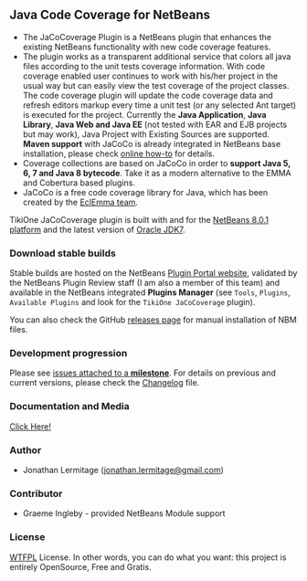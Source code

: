 ## Java Code Coverage for NetBeans

* The JaCoCoverage Plugin is a NetBeans plugin that enhances the existing NetBeans functionality with new code coverage features.<br>
* The plugin works as a transparent additional service that colors all java files according to the unit tests coverage information. With
code coverage enabled user continues to work with his/her project in the usual way but can easily view the test coverage of the project
classes.<br>The code coverage plugin will update the code coverage data and refresh editors markup every time a unit test (or any selected
Ant target) is executed for the project. Currently the __Java Application__, __Java Library__, __Java Web and Java EE__ (not tested with EAR and EJB projects but may work), Java Project with Existing Sources are supported. __Maven support__ with JaCoCo is already integrated in NetBeans base installation, please check [online how-to](http://wiki.netbeans.org/MavenCodeCoverage) for details.
* Coverage collections are based on JaCoCo in order to **support Java 5, 6, 7 and Java 8 bytecode**. Take it as a modern alternative to the EMMA and
Cobertura based plugins.
* JaCoCo is a free code coverage library for Java, which has been created by the [EclEmma team](http://www.eclemma.org/jacoco/).

TikiOne JaCoCoverage plugin is built with and for the [NetBeans 8.0.1 platform](http://netbeans.org) and the latest version of
[Oracle JDK7](http://www.oracle.com/technetwork/java/javase/downloads/index.html).

### Download stable builds
Stable builds are hosted on the NetBeans [Plugin Portal website](http://plugins.netbeans.org/plugin/48570/tikione-jacocoverage),
validated by the NetBeans Plugin Review staff (I am also a member of this team) and available in the NetBeans integrated **Plugins Manager** (see ``Tools``, ``Plugins``,
``Available Plugins`` and look for the ``TikiOne JaCoCoverage`` plugin).

You can also check the GitHub [releases page](https://github.com/jonathanlermitage/tikione-jacocoverage/releases) for manual installation of NBM files.

### Development progression
Please see [issues attached to a **milestone**](https://github.com/jonathanlermitage/tikione-jacocoverage/issues/milestones).
For details on previous and current versions, please check the [Changelog](https://github.com/jonathanlermitage/tikione-jacocoverage/blob/master/CHANGELOG.md) file.

### Documentation and Media
[Click Here!](https://github.com/jonathanlermitage/tikione-jacocoverage/blob/master/DOCUMENTATION.md)

### Author
* Jonathan Lermitage (<jonathan.lermitage@gmail.com>)

### Contributor
* Graeme Ingleby - provided NetBeans Module support

### License
[WTFPL](http://www.wtfpl.net) License. In other words, you can do what you want: this project is entirely OpenSource, Free and Gratis.
